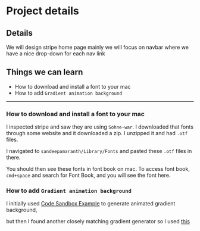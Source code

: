 # Project details

## Details

We will design stripe home page mainly we will focus on navbar where we have a nice drop-down for each nav link

## Things we can learn

- How to download and install a font to your mac
- How to add `Gradient animation background`

---

### How to download and install a font to your mac

I inspected stripe and saw they are using `Sohne-war`. I downloaded that fonts through some website and it downloaded a zip. I unzipped it and had `.otf` files.

I navigated to `sandeepamaranth/Library/Fonts` and pasted these `.otf` files in there.

You should then see these fonts in font book on mac. To access font book, `cmd+space` and search for Font Book, and you will see the font here.

### How to add `Gradient animation background`

I initially used [Code Sandbox Example](https://codesandbox.io/s/canvas-gradient-forked-yit2qt?file=/src/CanvasGradient.js) to generate animated gradient background,

but then I found another closely matching gradient generator so I used [this](https://codesandbox.io/s/bxnsx?file=/src/App.js:0-617)
